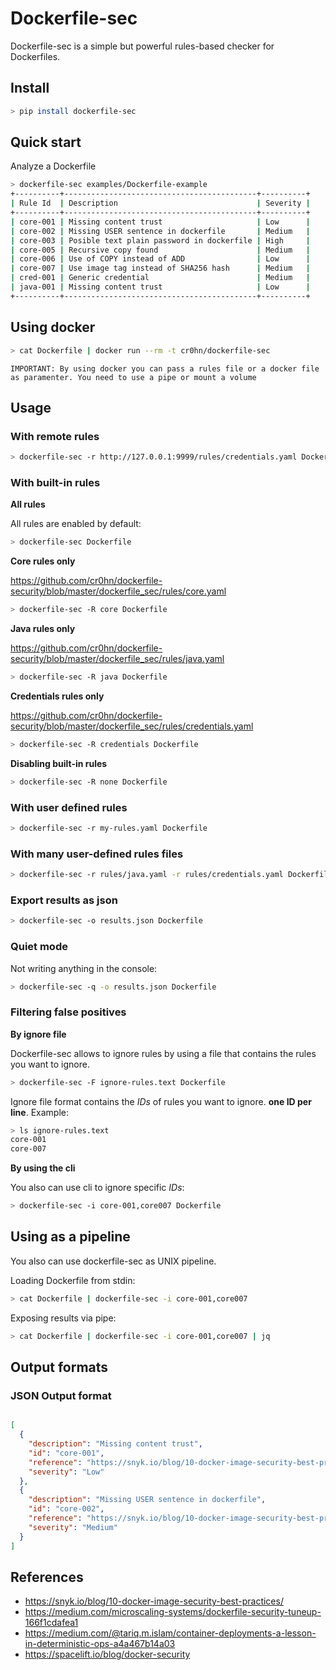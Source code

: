 # Dockerfile-sec

Dockerfile-sec is a simple but powerful rules-based checker for Dockerfiles.

## Install

```bash
> pip install dockerfile-sec 
```

## Quick start

Analyze a Dockerfile

```bash
> dockerfile-sec examples/Dockerfile-example
+----------+-------------------------------------------+----------+
| Rule Id  | Description                               | Severity |
+----------+-------------------------------------------+----------+
| core-001 | Missing content trust                     | Low      |
| core-002 | Missing USER sentence in dockerfile       | Medium   |
| core-003 | Posible text plain password in dockerfile | High     |
| core-005 | Recursive copy found                      | Medium   |
| core-006 | Use of COPY instead of ADD                | Low      |
| core-007 | Use image tag instead of SHA256 hash      | Medium   |
| cred-001 | Generic credential                        | Medium   |
| java-001 | Missing content trust                     | Low      |
+----------+-------------------------------------------+----------+  
```

## Using docker

```bash
> cat Dockerfile | docker run --rm -t cr0hn/dockerfile-sec  
```

    IMPORTANT: By using docker you can pass a rules file or a docker file as paramenter. You need to use a pipe or mount a volume

## Usage

### With remote rules

```bash
> dockerfile-sec -r http://127.0.0.1:9999/rules/credentials.yaml Dockerfile 
```

### With built-in rules

**All rules**

All rules are enabled by default:

```bash
> dockerfile-sec Dockerfile
```

**Core rules only**

https://github.com/cr0hn/dockerfile-security/blob/master/dockerfile_sec/rules/core.yaml

```bash
> dockerfile-sec -R core Dockerfile
```

**Java rules only**

https://github.com/cr0hn/dockerfile-security/blob/master/dockerfile_sec/rules/java.yaml

```bash
> dockerfile-sec -R java Dockerfile
```

**Credentials rules only**

https://github.com/cr0hn/dockerfile-security/blob/master/dockerfile_sec/rules/credentials.yaml

```bash
> dockerfile-sec -R credentials Dockerfile
```

**Disabling built-in rules**

```bash
> dockerfile-sec -R none Dockerfile
```

### With user defined rules

```bash
> dockerfile-sec -r my-rules.yaml Dockerfile
```

### With many user-defined rules files

```bash
> dockerfile-sec -r rules/java.yaml -r rules/credentials.yaml Dockerfile 
```

### Export results as json

```bash
> dockerfile-sec -o results.json Dockerfile 
```

### Quiet mode

Not writing anything in the console:

```bash
> dockerfile-sec -q -o results.json Dockerfile 
```


### Filtering false positives

**By ignore file**

Dockerfile-sec allows to ignore rules by using a file that contains the rules you want to ignore.

```bash
> dockerfile-sec -F ignore-rules.text Dockerfile 
```

Ignore file format contains the *IDs* of rules you want to ignore. **one ID per line**. Example:

```bash
> ls ignore-rules.text
core-001
core-007
```

**By using the cli**

You also can use cli to ignore specific *IDs*:

```bash
> dockerfile-sec -i core-001,core007 Dockerfile 
```

## Using as a pipeline

You also can use dockerfile-sec as UNIX pipeline.

Loading Dockerfile from stdin:

```bash
> cat Dockerfile | dockerfile-sec -i core-001,core007 
```

Exposing results via pipe:

```bash
> cat Dockerfile | dockerfile-sec -i core-001,core007 | jq 
```

## Output formats

### JSON Output format

```json

[
  {
    "description": "Missing content trust",
    "id": "core-001",
    "reference": "https://snyk.io/blog/10-docker-image-security-best-practices/",
    "severity": "Low"
  },
  {
    "description": "Missing USER sentence in dockerfile",
    "id": "core-002",
    "reference": "https://snyk.io/blog/10-docker-image-security-best-practices/",
    "severity": "Medium"
  }
]

```

## References

- https://snyk.io/blog/10-docker-image-security-best-practices/
- https://medium.com/microscaling-systems/dockerfile-security-tuneup-166f1cdafea1
- https://medium.com/@tariq.m.islam/container-deployments-a-lesson-in-deterministic-ops-a4a467b14a03
- https://spacelift.io/blog/docker-security
